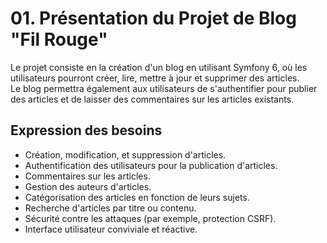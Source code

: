 # 01. Présentation du Projet de Blog "Fil Rouge"

Le projet consiste en la création d'un blog en utilisant Symfony 6, où les utilisateurs pourront créer, lire, mettre à
jour et supprimer des articles.  
Le blog permettra également aux utilisateurs de s'authentifier pour publier des articles et de laisser des commentaires
sur les articles existants.

## Expression des besoins

- Création, modification, et suppression d'articles.
- Authentification des utilisateurs pour la publication d'articles.
- Commentaires sur les articles.
- Gestion des auteurs d'articles.
- Catégorisation des articles en fonction de leurs sujets.
- Recherche d'articles par titre ou contenu.
- Sécurité contre les attaques (par exemple, protection CSRF).
- Interface utilisateur conviviale et réactive.
